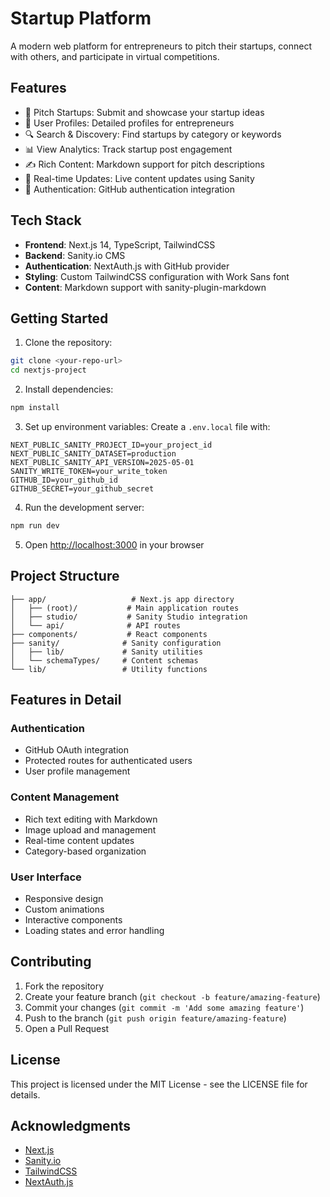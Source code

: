 # Startup Platform

A modern web platform for entrepreneurs to pitch their startups, connect with others, and participate in virtual competitions.

## Features

- 🚀 Pitch Startups: Submit and showcase your startup ideas
- 👥 User Profiles: Detailed profiles for entrepreneurs
- 🔍 Search & Discovery: Find startups by category or keywords
- 📊 View Analytics: Track startup post engagement
- ✍️ Rich Content: Markdown support for pitch descriptions
- 🔄 Real-time Updates: Live content updates using Sanity
- 🔐 Authentication: GitHub authentication integration

## Tech Stack

- **Frontend**: Next.js 14, TypeScript, TailwindCSS
- **Backend**: Sanity.io CMS
- **Authentication**: NextAuth.js with GitHub provider
- **Styling**: Custom TailwindCSS configuration with Work Sans font
- **Content**: Markdown support with sanity-plugin-markdown

## Getting Started

1. Clone the repository:
```bash
git clone <your-repo-url>
cd nextjs-project
```

2. Install dependencies:
```bash
npm install
```

3. Set up environment variables:
Create a `.env.local` file with:
```plaintext
NEXT_PUBLIC_SANITY_PROJECT_ID=your_project_id
NEXT_PUBLIC_SANITY_DATASET=production
NEXT_PUBLIC_SANITY_API_VERSION=2025-05-01
SANITY_WRITE_TOKEN=your_write_token
GITHUB_ID=your_github_id
GITHUB_SECRET=your_github_secret
```

4. Run the development server:
```bash
npm run dev
```

5. Open [http://localhost:3000](http://localhost:3000) in your browser

## Project Structure

```
├── app/                   # Next.js app directory
│   ├── (root)/           # Main application routes
│   ├── studio/           # Sanity Studio integration
│   └── api/              # API routes
├── components/           # React components
├── sanity/              # Sanity configuration
│   ├── lib/             # Sanity utilities
│   └── schemaTypes/     # Content schemas
└── lib/                 # Utility functions
```

## Features in Detail

### Authentication
- GitHub OAuth integration
- Protected routes for authenticated users
- User profile management

### Content Management
- Rich text editing with Markdown
- Image upload and management
- Real-time content updates
- Category-based organization

### User Interface
- Responsive design
- Custom animations
- Interactive components
- Loading states and error handling

## Contributing

1. Fork the repository
2. Create your feature branch (`git checkout -b feature/amazing-feature`)
3. Commit your changes (`git commit -m 'Add some amazing feature'`)
4. Push to the branch (`git push origin feature/amazing-feature`)
5. Open a Pull Request

## License

This project is licensed under the MIT License - see the LICENSE file for details.

## Acknowledgments

- [Next.js](https://nextjs.org/)
- [Sanity.io](https://www.sanity.io/)
- [TailwindCSS](https://tailwindcss.com/)
- [NextAuth.js](https://next-auth.js.org/)
